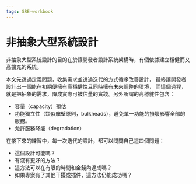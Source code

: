```yaml
---
tags: SRE-workbook
---
```


# 非抽象大型系統設計

非抽象大型系統設計的目的在於讓開發者設計系統架構時，有個依據建立穩健而又高擴充的系統。

本文先透過定義問題，收集需求並透過迭代的方式循序改善設計，
最終讓開發者設計出一個能在初期便擁有高穩健性且同時擁有未來調整的環境，
而這個過程，就是把抽象的需求，降成實際可被估量的實踐。另外所謂的高穩健性包含：

- 容量（capacity）預估
- 功能獨立性（類似艙壁原則，bulkheads），避免單一功能的損壞影響全部的服務。
- 允許服務降能（degradation）

在接下來的練習中，每一次迭代的設計，都可以問問自己這四個問題：

- 這個設計可能嗎？
- 有沒有更好的方法？
- 這方法可以在有限的時間和金錢內達成嗎？
- 如果專案有了其他干擾或插件，這方法仍能成功嗎？
